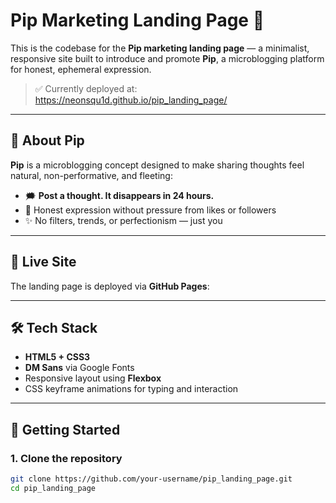 # Pip Marketing Landing Page 🥚

This is the codebase for the **Pip marketing landing page** — a minimalist, responsive site built to introduce and promote **Pip**, a microblogging platform for honest, ephemeral expression.

> ✅ Currently deployed at: https://neonsqu1d.github.io/pip_landing_page/

---

## 🌱 About Pip

**Pip** is a microblogging concept designed to make sharing thoughts feel natural, non-performative, and fleeting:

- 🗯️ **Post a thought. It disappears in 24 hours.**
- 🧘 Honest expression without pressure from likes or followers
- ✨ No filters, trends, or perfectionism — just you

---

## 🚀 Live Site

The landing page is deployed via **GitHub Pages**:


---

## 🛠 Tech Stack

- **HTML5 + CSS3**
- **DM Sans** via Google Fonts
- Responsive layout using **Flexbox**
- CSS keyframe animations for typing and interaction

---

## 🔧 Getting Started

### 1. Clone the repository

```bash
git clone https://github.com/your-username/pip_landing_page.git
cd pip_landing_page
